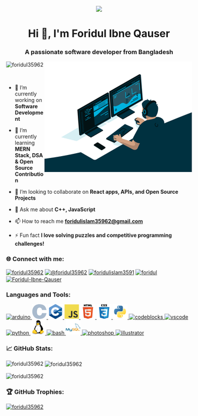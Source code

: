 <p align="center">
    <img src="https://user-images.githubusercontent.com/74466828/99154874-4e680580-26dd-11eb-9773-48576689f01e.gif">
</p>

<!-- 
<img src="https://imarticus.org/blog/wp-content/uploads/2020/09/vsdq.gif" alt="MasterHead" width="100%"> 
-->

<h1 align="center">Hi 👋, I'm Foridul Ibne Qauser</h1>
<h3 align="center">A passionate software developer from Bangladesh</h3>
<img align="right" alt="Coding" width="400"
    src="https://raw.githubusercontent.com/Foridul35962/Foridul35962/refs/heads/main/dp.gif">


<p align="left"> <img
        src="https://komarev.com/ghpvc/?username=foridul35962&label=Profile%20views&color=0e75b6&style=flat"
        alt="foridul35962" /> </p>

<p align="left"> <a href="https://twitter.com/" target="blank"><img
            src="https://img.shields.io/twitter/follow/?logo=twitter&style=for-the-badge" alt="" /></a> </p>

- 🔭 I’m currently working on **Software Development**

- 🌱 I’m currently learning **MERN Stack, DSA & Open Source Contribution**

- 👯 I’m looking to collaborate on **React apps, APIs, and Open Source Projects**

- 💬 Ask me about **C++, JavaScript**

- 📫 How to reach me **foridulislam35962@gmail.com**

- ⚡ Fun fact **I love solving puzzles and competitive programming challenges!**

<h3 align="left">🌐 Connect with me:</h3>
<p align="left">
    <a href="https://fb.com/foridul35962" target="blank"><img align="center"
            src="https://raw.githubusercontent.com/rahuldkjain/github-profile-readme-generator/master/src/images/icons/Social/facebook.svg"
            alt="foridul35962" height="30" width="40" /></a>
    <a href="https://instagram.com/foridul35962" target="blank"><img align="center"
            src="https://raw.githubusercontent.com/rahuldkjain/github-profile-readme-generator/master/src/images/icons/Social/instagram.svg"
            alt="@foridul35962" height="30" width="40" /></a>
    <a href="https://www.hackerrank.com/foridulislam3591" target="blank"><img align="center"
            src="https://raw.githubusercontent.com/rahuldkjain/github-profile-readme-generator/master/src/images/icons/Social/hackerrank.svg"
            alt="foridulislam3591" height="30" width="40" /></a>
    <a href="https://codeforces.com/profile/foridul" target="blank"><img align="center"
            src="https://raw.githubusercontent.com/rahuldkjain/github-profile-readme-generator/master/src/images/icons/Social/codeforces.svg"
            alt="foridul" height="30" width="40" /></a>
    <a href="https://www.leetcode.com/Foridul-Ibne-Qauser" target="blank"><img align="center"
            src="https://raw.githubusercontent.com/rahuldkjain/github-profile-readme-generator/master/src/images/icons/Social/leet-code.svg"
            alt="Foridul-Ibne-Qauser" height="30" width="40" /></a>
</p>

<h3 align="left">Languages and Tools:</h3>
<p align="left">
            <a href="https://www.arduino.cc/" target="_blank" rel="noreferrer"> <img
                src="https://cdn.worldvectorlogo.com/logos/arduino-1.svg" alt="arduino" width="40" height="40" /> </a>
            <a href="https://www.cprogramming.com/" target="_blank" rel="noreferrer"> <img
                src="https://raw.githubusercontent.com/devicons/devicon/master/icons/c/c-original.svg" alt="c" width="40"
                height="40" /> </a>
            <a href="https://www.w3schools.com/cpp/" target="_blank" rel="noreferrer"> <img
                src="https://raw.githubusercontent.com/devicons/devicon/master/icons/cplusplus/cplusplus-original.svg"
                alt="cplusplus" width="40" height="40" /> </a>
            <a href="https://developer.mozilla.org/en-US/docs/Web/JavaScript" target="_blank" rel="noreferrer"> <img
                src="https://raw.githubusercontent.com/devicons/devicon/master/icons/javascript/javascript-original.svg"
                alt="cplusplus" width="40" height="40" /> </a>
            <a href="https://www.w3schools.com/html/" target="_blank" rel="noreferrer"> <img
                src="https://raw.githubusercontent.com/devicons/devicon/master/icons/html5/html5-original-wordmark.svg"
                alt="cplusplus" width="40" height="40" /> </a>
            <a href="https://www.w3schools.com/Css/" target="_blank" rel="noreferrer"> <img
                src="https://raw.githubusercontent.com/devicons/devicon/master/icons/css3/css3-original-wordmark.svg"
                alt="cplusplus" width="40" height="40" /> </a>
            <a href="https://www.python.org" target="_blank" rel="noreferrer"> <img
                src="https://raw.githubusercontent.com/devicons/devicon/master/icons/python/python-original.svg"
                alt="python" width="40" height="40" /> </a>
            <a href="https://www.codeblocks.org" rel="noreferrer"> <img
                src="https://images-wixmp-ed30a86b8c4ca887773594c2.wixmp.com/i/feaf74a2-da81-42f2-9c50-37686d02557a/d73n2y9-fc7e0a66-1dd8-42d2-9aba-29a33990067b.png"
                alt="codeblocks" width="40" height="40" /> </a>
            <a href="https://code.visualstudio.com/" rel="noreferrer"> <img 
                src="https://avatars.githubusercontent.com/u/61069792?s=280&v=4" alt="vscode" width="40" height="40" /> </a>
            <a href="https://git-scm.com/" target="_blank" rel="noreferrer"> <img
                src="https://www.vectorlogo.zone/logos/git-scm/git-scm-icon.svg" alt="python" width="40" height="40" /> </a>
            <a href="https://www.linux.org/" target="_blank" rel="noreferrer"> <img
                src="https://raw.githubusercontent.com/devicons/devicon/master/icons/linux/linux-original.svg" alt="linux"
                width="40" height="40" /> </a>
            <a href="https://www.gnu.org/software/bash/" target="_blank" rel="noreferrer"> <img
                src="https://www.pngkey.com/png/full/140-1409984_python-logo-bash-shell-logo-shell-script-logo.png"
                alt="bash" width="40" height="40" /> </a>
            <a href="https://www.mysql.com/" target="_blank" rel="noreferrer"> <img
                src="https://raw.githubusercontent.com/devicons/devicon/master/icons/mysql/mysql-original-wordmark.svg"
                alt="mysql" width="40" height="40" /> </a>
            <a href="https://www.photoshop.com/en" target="_blank" rel="noreferrer"> <img
                src="https://iconape.com/wp-content/png_logo_vector/adobe-photoshop-mobile-icon.png"
                alt="photoshop" width="40" height="40" /> </a>
            <a href="https://www.adobe.com/in/products/illustrator.html" target="_blank" rel="noreferrer"> <img
                src="https://www.vectorlogo.zone/logos/adobe_illustrator/adobe_illustrator-icon.svg" alt="illustrator"
                width="40" height="40" /> </a>
</p>


<h3 align="left">📈 GitHub Stats:</h3>
<p><img align="left"
        src="https://github-readme-stats.vercel.app/api/top-langs?username=foridul35962&show_icons=true&locale=en&layout=compact"
        alt="foridul35962" />
</p>

<p>&nbsp;<img align="center"
        src="https://github-readme-stats.vercel.app/api?username=foridul35962&show_icons=true&locale=en"
        alt="foridul35962" />
</p>

<p><img align="center" src="https://github-readme-streak-stats.herokuapp.com/?user=foridul35962&" alt="foridul35962" /></p>

<h3 align="left">🏆 GitHub Trophies:</h3>
<p align="left">
    <a href="https://github-profile-trophy.vercel.app/?username=Foridul35962&theme=darkhub">
        <img src="https://github-profile-trophy.vercel.app/?username=Foridul35962&theme=darkhub" alt="foridul35962" />
    </a>
</p>

